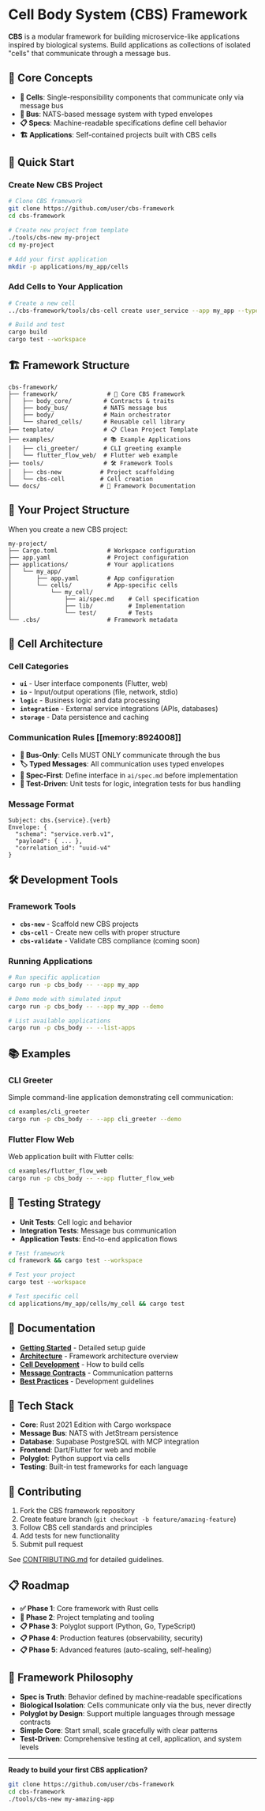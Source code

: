 # Cell Body System (CBS) Framework

**CBS** is a modular framework for building microservice-like applications inspired by biological systems. Build applications as collections of isolated "cells" that communicate through a message bus.

## 🧬 Core Concepts

- **🔬 Cells**: Single-responsibility components that communicate only via message bus
- **🚌 Bus**: NATS-based message system with typed envelopes  
- **📋 Specs**: Machine-readable specifications define cell behavior
- **🏗️ Applications**: Self-contained projects built with CBS cells

## 🚀 Quick Start

### Create New CBS Project

```bash
# Clone CBS framework
git clone https://github.com/user/cbs-framework
cd cbs-framework

# Create new project from template
./tools/cbs-new my-project
cd my-project

# Add your first application
mkdir -p applications/my_app/cells
```

### Add Cells to Your Application

```bash
# Create a new cell
../cbs-framework/tools/cbs-cell create user_service --app my_app --type logic --lang rust

# Build and test
cargo build
cargo test --workspace
```

## 🏗️ Framework Structure

```
cbs-framework/
├── framework/              # 🚀 Core CBS Framework
│   ├── body_core/         # Contracts & traits
│   ├── body_bus/          # NATS message bus
│   ├── body/              # Main orchestrator
│   └── shared_cells/      # Reusable cell library
├── template/              # 📋 Clean Project Template
├── examples/              # 📚 Example Applications
│   ├── cli_greeter/       # CLI greeting example
│   └── flutter_flow_web/  # Flutter web example
├── tools/                 # 🛠️ Framework Tools
│   ├── cbs-new           # Project scaffolding
│   └── cbs-cell          # Cell creation
└── docs/                 # 📖 Framework Documentation
```

## 🎯 Your Project Structure

When you create a new CBS project:

```
my-project/
├── Cargo.toml              # Workspace configuration
├── app.yaml                # Project configuration  
├── applications/           # Your applications
│   └── my_app/
│       ├── app.yaml        # App configuration
│       └── cells/          # App-specific cells
│           └── my_cell/
│               ├── ai/spec.md    # Cell specification
│               ├── lib/          # Implementation
│               └── test/         # Tests
└── .cbs/                   # Framework metadata
```

## 🧬 Cell Architecture

### Cell Categories
- **`ui`** - User interface components (Flutter, web)
- **`io`** - Input/output operations (file, network, stdio)  
- **`logic`** - Business logic and data processing
- **`integration`** - External service integrations (APIs, databases)
- **`storage`** - Data persistence and caching

### Communication Rules [[memory:8924008]]
- **🚌 Bus-Only**: Cells MUST ONLY communicate through the bus
- **🏷️ Typed Messages**: All communication uses typed envelopes
- **📝 Spec-First**: Define interface in `ai/spec.md` before implementation
- **🧪 Test-Driven**: Unit tests for logic, integration tests for bus handling

### Message Format
```
Subject: cbs.{service}.{verb}
Envelope: {
  "schema": "service.verb.v1",
  "payload": { ... },
  "correlation_id": "uuid-v4"
}
```

## 🛠️ Development Tools

### Framework Tools
- **`cbs-new`** - Scaffold new CBS projects
- **`cbs-cell`** - Create new cells with proper structure
- **`cbs-validate`** - Validate CBS compliance (coming soon)

### Running Applications
```bash
# Run specific application
cargo run -p cbs_body -- --app my_app

# Demo mode with simulated input
cargo run -p cbs_body -- --app my_app --demo

# List available applications
cargo run -p cbs_body -- --list-apps
```

## 📚 Examples

### CLI Greeter
Simple command-line application demonstrating cell communication:
```bash
cd examples/cli_greeter
cargo run -p cbs_body -- --app cli_greeter --demo
```

### Flutter Flow Web
Web application built with Flutter cells:
```bash
cd examples/flutter_flow_web
cargo run -p cbs_body -- --app flutter_flow_web
```

## 🧪 Testing Strategy

- **Unit Tests**: Cell logic and behavior
- **Integration Tests**: Message bus communication
- **Application Tests**: End-to-end application flows

```bash
# Test framework
cd framework && cargo test --workspace

# Test your project  
cargo test --workspace

# Test specific cell
cd applications/my_app/cells/my_cell && cargo test
```

## 📖 Documentation

- **[Getting Started](docs/getting-started.md)** - Detailed setup guide
- **[Architecture](docs/architecture.md)** - Framework architecture overview
- **[Cell Development](docs/cell-development.md)** - How to build cells
- **[Message Contracts](docs/message-contracts.md)** - Communication patterns
- **[Best Practices](docs/best-practices.md)** - Development guidelines

## 🔧 Tech Stack

- **Core**: Rust 2021 Edition with Cargo workspace
- **Message Bus**: NATS with JetStream persistence
- **Database**: Supabase PostgreSQL with MCP integration
- **Frontend**: Dart/Flutter for web and mobile
- **Polyglot**: Python support via cells
- **Testing**: Built-in test frameworks for each language

## 🤝 Contributing

1. Fork the CBS framework repository
2. Create feature branch (`git checkout -b feature/amazing-feature`)
3. Follow CBS cell standards and principles
4. Add tests for new functionality
5. Submit pull request

See [CONTRIBUTING.md](CONTRIBUTING.md) for detailed guidelines.

## 📋 Roadmap

- **✅ Phase 1**: Core framework with Rust cells
- **🚧 Phase 2**: Project templating and tooling  
- **📋 Phase 3**: Polyglot support (Python, Go, TypeScript)
- **📋 Phase 4**: Production features (observability, security)
- **📋 Phase 5**: Advanced features (auto-scaling, self-healing)

## 🧬 Framework Philosophy

- **Spec is Truth**: Behavior defined by machine-readable specifications
- **Biological Isolation**: Cells communicate only via the bus, never directly
- **Polyglot by Design**: Support multiple languages through message contracts
- **Simple Core**: Start small, scale gracefully with clear patterns
- **Test-Driven**: Comprehensive testing at cell, application, and system levels

---

**Ready to build your first CBS application?**

```bash
git clone https://github.com/user/cbs-framework
cd cbs-framework
./tools/cbs-new my-amazing-app
```
